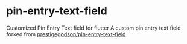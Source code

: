# pin-entry-text-field
Customized Pin Entry Text field for flutter
A custom pin entry text field forked from <a href = "https://github.com/prestigegodson/pin-entry-text-field">prestigegodson/pin-entry-text-field</a>
